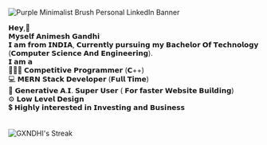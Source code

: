 
![Purple Minimalist Brush Personal LinkedIn Banner](https://github.com/GXNDHI/GXNDHI/assets/92109865/e02eb933-679e-4a86-9270-8b8adf983ba0)

𝗛𝗲𝘆,👋 <br>
 𝗠𝘆𝘀𝗲𝗹𝗳 𝗔𝗻𝗶𝗺𝗲𝘀𝗵 𝗚𝗮𝗻𝗱𝗵𝗶 <br>
 𝗜 𝗮𝗺 𝗳𝗿𝗼𝗺 𝗜𝗡𝗗𝗜𝗔, 𝗖𝘂𝗿𝗿𝗲𝗻𝘁𝗹𝘆 𝗽𝘂𝗿𝘀𝘂𝗶𝗻𝗴 𝗺𝘆 𝗕𝗮𝗰𝗵𝗲𝗹𝗼𝗿 𝗢𝗳 𝗧𝗲𝗰𝗵𝗻𝗼𝗹𝗼𝗴𝘆 (𝗖𝗼𝗺𝗽𝘂𝘁𝗲𝗿 𝗦𝗰𝗶𝗲𝗻𝗰𝗲 𝗔𝗻𝗱 𝗘𝗻𝗴𝗶𝗻𝗲𝗲𝗿𝗶𝗻𝗴).<br>
 𝗜 𝗮𝗺 𝗮 <br>
👨🏻‍💻 𝗖𝗼𝗺𝗽𝗲𝘁𝗶𝘁𝗶𝘃𝗲 𝗣𝗿𝗼𝗴𝗿𝗮𝗺𝗺𝗲𝗿 (𝗖++) <br>
💻 𝗠𝗘𝗥𝗡 𝗦𝘁𝗮𝗰𝗸 𝗗𝗲𝘃𝗲𝗹𝗼𝗽𝗲𝗿 (𝗙𝘂𝗹𝗹 𝗧𝗶𝗺𝗲)<br>
🤖 𝗚𝗲𝗻𝗲𝗿𝗮𝘁𝗶𝘃𝗲 𝗔.𝗜. 𝗦𝘂𝗽𝗲𝗿 𝗨𝘀𝗲𝗿 ( 𝗙𝗼𝗿 𝗳𝗮𝘀𝘁𝗲𝗿 𝗪𝗲𝗯𝘀𝗶𝘁𝗲 𝗕𝘂𝗶𝗹𝗱𝗶𝗻𝗴)<br>
⚙️ 𝗟𝗼𝘄 𝗟𝗲𝘃𝗲𝗹 𝗗𝗲𝘀𝗶𝗴𝗻 <br>
💲 𝗛𝗶𝗴𝗵𝗹𝘆 𝗶𝗻𝘁𝗲𝗿𝗲𝘀𝘁𝗲𝗱 𝗶𝗻 𝗜𝗻𝘃𝗲𝘀𝘁𝗶𝗻𝗴 𝗮𝗻𝗱 𝗕𝘂𝘀𝗶𝗻𝗲𝘀𝘀<br>
<br>
<br>
![GXNDHI's Streak](https://github-readme-streak-stats.herokuapp.com/?user=GXNDHI&theme=vue-dark&hide_border=false)

